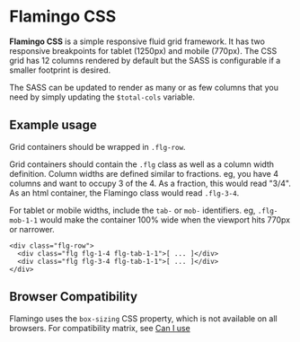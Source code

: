 # Flamingo CSS

**Flamingo CSS** is a simple responsive fluid grid framework. It has two responsive breakpoints for tablet (1250px)
and mobile (770px). The CSS grid has 12 columns rendered by default but the SASS is configurable if a smaller
footprint is desired.

The SASS can be updated to render as many or as few columns that you need by simply updating the `$total-cols` variable.

## Example usage

Grid containers should be wrapped in `.flg-row`. 

Grid containers should contain the `.flg` class as well as a column width definition. Column widths are defined similar to fractions. eg, you have 4 columns and want to occupy 3 of the 4. As a fraction, this would read "3/4". As an html container, the Flamingo class would read `.flg-3-4`.

For tablet or mobile widths, include the `tab-` or `mob-` identifiers. eg, `.flg-mob-1-1` would make the container 100% wide when the viewport hits 770px or narrower.

```
<div class="flg-row">
  <div class="flg flg-1-4 flg-tab-1-1">[ ... ]</div>
  <div class="flg flg-3-4 flg-tab-1-1">[ ... ]</div>
</div>
```

## Browser Compatibility

Flamingo uses the `box-sizing` CSS property, which is not available on all browsers. For compatibility matrix, see
[Can I use](http://caniuse.com/#feat=css3-boxsizing)
